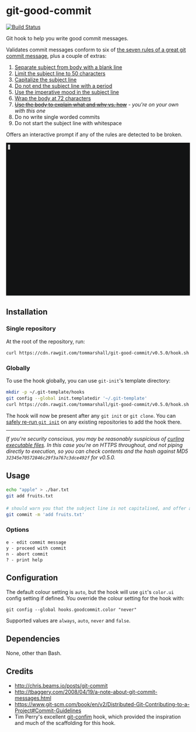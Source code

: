 # git-good-commit

[![Build Status](https://travis-ci.org/tommarshall/git-good-commit.svg?branch=master)](https://travis-ci.org/tommarshall/git-good-commit)

Git hook to help you write good commit messages.

Validates commit messages conform to six of [the seven rules of a great git commit message](http://chris.beams.io/posts/git-commit/), plus a couple of extras:

1. [Separate subject from body with a blank line](http://chris.beams.io/posts/git-commit/#separate)
2. [Limit the subject line to 50 characters](http://chris.beams.io/posts/git-commit/#limit-50)
3. [Capitalize the subject line](http://chris.beams.io/posts/git-commit/#capitalize)
4. [Do not end the subject line with a period](http://chris.beams.io/posts/git-commit/#end)
5. [Use the imperative mood in the subject line](http://chris.beams.io/posts/git-commit/#imperative)
6. [Wrap the body at 72 characters](http://chris.beams.io/posts/git-commit/#wrap-72)
7. ~~[Use the body to explain what and why vs. how](http://chris.beams.io/posts/git-commit/#why-not-how)~~ _- you're on your own with this one_
8. Do no write single worded commits
9. Do not start the subject line with whitespace

Offers an interactive prompt if any of the rules are detected to be broken.

![git-good-commit animated demo](demo.gif)

## Installation

### Single repository

At the root of the repository, run:

```sh
curl https://cdn.rawgit.com/tommarshall/git-good-commit/v0.5.0/hook.sh > .git/hooks/commit-msg && chmod +x .git/hooks/commit-msg
```

### Globally

To use the hook globally, you can use `git-init`'s template directory:

```sh
mkdir -p ~/.git-template/hooks
git config --global init.templatedir '~/.git-template'
curl https://cdn.rawgit.com/tommarshall/git-good-commit/v0.5.0/hook.sh > ~/.git-template/hooks/commit-msg && chmod +x ~/.git-template/hooks/commit-msg
```

The hook will now be present after any `git init` or `git clone`. You can [safely re-run `git init`](http://stackoverflow.com/a/5149861/885540) on any existing repositories to add the hook there.

---

_If you're security conscious, you may be reasonably suspicious of [curling executable files](https://www.seancassidy.me/dont-pipe-to-your-shell.html). In this case you're on HTTPS throughout, and not piping directly to execution, so you can check contents and the hash against MD5 `32345e70572846c29f3a767c3dce492f` for v0.5.0._

## Usage

```sh
echo "apple" > ./bar.txt
git add fruits.txt

# should warn you that the subject line is not capitalised, and offer an interactive prompt.
git commit -m 'add fruits.txt'
```

### Options

```
e - edit commit message
y - proceed with commit
n - abort commit
? - print help
```

## Configuration

The default colour setting is `auto`, but the hook will use `git`'s `color.ui` config setting if defined. You override the colour setting for the hook with:

```
git config --global hooks.goodcommit.color "never"
```

Supported values are `always`, `auto`, `never` and `false`.

## Dependencies

None, other than Bash.

## Credits

* http://chris.beams.io/posts/git-commit
* http://tbaggery.com/2008/04/19/a-note-about-git-commit-messages.html
* https://www.git-scm.com/book/en/v2/Distributed-Git-Contributing-to-a-Project#Commit-Guidelines
* Tim Perry's excellent [git-confim](https://github.com/pimterry/git-confirm) hook, which provided the inspiration and much of the scaffolding for this hook.
